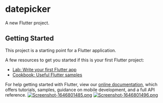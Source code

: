 # datepicker

A new Flutter project.

## Getting Started

This project is a starting point for a Flutter application.

A few resources to get you started if this is your first Flutter project:

- [Lab: Write your first Flutter app](https://flutter.dev/docs/get-started/codelab)
- [Cookbook: Useful Flutter samples](https://flutter.dev/docs/cookbook)

For help getting started with Flutter, view our
[online documentation](https://flutter.dev/docs), which offers tutorials,
samples, guidance on mobile development, and a full API reference.
[![Screenshot-1646801485.png](https://i.postimg.cc/T1rVJ9f5/Screenshot-1646801485.png)](https://postimg.cc/30x0K2y3)
[![Screenshot-1646801496.png](https://i.postimg.cc/J0w3XgVW/Screenshot-1646801496.png)](https://postimg.cc/dkBTP5VW)
